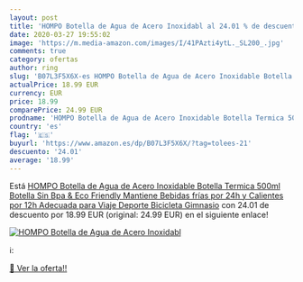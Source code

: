 ```yaml
---
layout: post
title: 'HOMPO Botella de Agua de Acero Inoxidabl al 24.01 % de descuento'
date: 2020-03-27 19:55:02
image: 'https://m.media-amazon.com/images/I/41PAzti4ytL._SL200_.jpg'
comments: true
category: ofertas
author: ring
slug: 'B07L3F5X6X-es HOMPO Botella de Agua de Acero Inoxidable Botella Termica 500ml  Botella Sin Bpa & Eco Friendly  Mantiene Bebidas frías por 24h y Calientes por 12h  Adecuada para Viaje  Deporte  Bicicleta  Gimnasio'
actualPrice: 18.99 EUR
currency: EUR
price: 18.99
comparePrice: 24.99 EUR
prodname: 'HOMPO Botella de Agua de Acero Inoxidable Botella Termica 500ml  Botella Sin Bpa & Eco Friendly  Mantiene Bebidas frías por 24h y Calientes por 12h  Adecuada para Viaje  Deporte  Bicicleta  Gimnasio'
country: 'es'
flag: '🇪🇸'
buyurl: 'https://www.amazon.es/dp/B07L3F5X6X/?tag=tolees-21'
descuento: '24.01'
average: '18.99'
---
```


Está [HOMPO Botella de Agua de Acero Inoxidable Botella Termica 500ml  Botella Sin Bpa & Eco Friendly  Mantiene Bebidas frías por 24h y Calientes por 12h  Adecuada para Viaje  Deporte  Bicicleta  Gimnasio](https://www.amazon.es/dp/B07L3F5X6X/?tag=tolees-21) con 24.01 de descuento por 18.99 EUR (original: 24.99 EUR) en el siguiente enlace!

[![HOMPO Botella de Agua de Acero Inoxidabl](https://m.media-amazon.com/images/I/41PAzti4ytL._SL200_.jpg)](https://www.amazon.es/dp/B07L3F5X6X/?tag=tolees-21)

ℹ️:


[🛒 Ver la oferta!!](https://www.amazon.es/dp/B07L3F5X6X/?tag=tolees-21)
